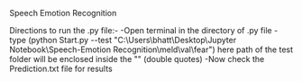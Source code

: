 Speech Emotion Recognition

Directions to run the .py file:-
-Open terminal in the directory of .py file
-type (python Start.py --test "C:\Users\bhatt\Desktop\Jupyter Notebook\Speech-Emotion Recognition\meld\val\fear") here path of the test folder will be enclosed inside the "" (double quotes)
-Now check the Prediction.txt file for results

